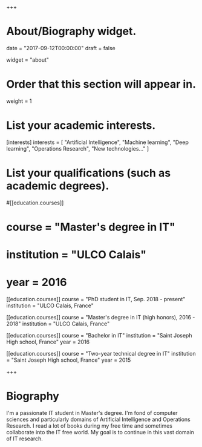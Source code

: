 +++
# About/Biography widget.

date = "2017-09-12T00:00:00"
draft = false

widget = "about"

# Order that this section will appear in.
weight = 1

# List your academic interests.
[interests]
  interests = [
    "Artificial Intelligence",
    "Machine learning",
    "Deep learning",
    "Operations Research",
    "New technologies..."
  ]

# List your qualifications (such as academic degrees).
#[[education.courses]]
#  course = "Master's degree in IT"
#  institution = "ULCO Calais"
#  year = 2016

[[education.courses]]
  course = "PhD student in IT, Sep. 2018 - present"
  institution = "ULCO Calais, France"

[[education.courses]]
  course = "Master's degree in IT (high honors), 2016 - 2018"
  institution = "ULCO Calais, France"

[[education.courses]]
  course = "Bachelor in IT"
  institution = "Saint Joseph High school, France"
  year = 2016

[[education.courses]]
  course = "Two-year technical degree in IT"
  institution = "Saint Joseph High school, France"
  year = 2015


+++

# Biography

I'm a passionate IT student in Master's degree. I'm fond of computer sciences and particularly domains of Artificial Intelligence and Operations Research. I read a lot of books during my free time and sometimes collaborate into the IT free world. My goal is to continue in this vast domain of IT research.
